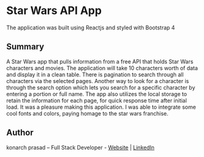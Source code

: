 # Star Wars API App
The application was built using Reactjs and styled with Bootstrap 4

## Summary
A Star Wars app that pulls information from a free API that holds Star Wars characters and movies. The application will take 10 characters worth of data and display it in a clean table. There is pagination to search through all characters via the selected pages. Another way to look for a character is through the search option which lets you search for a specific character by entering a portion or full name. The app also utilizes the local storage to retain the information for each page, for quick response time after initial load. It was a pleasure making this application. I was able to integrate some cool fonts and colors, paying homage to the star wars franchise.

## Author
konarch prasad  – Full Stack Developer - [Website](https://serene-castle-83108.herokuapp.com/) | [LinkedIn](https://www.linkedin.com/in/konarch-prasad-170451210/)
